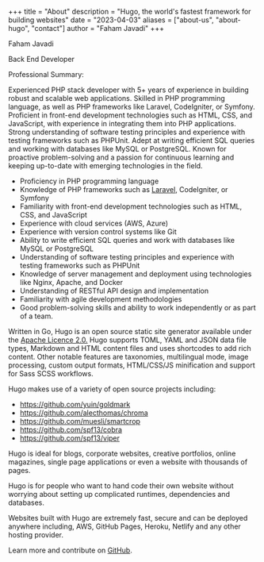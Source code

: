 +++
title = "About"
description = "Hugo, the world's fastest framework for building websites"
date = "2023-04-03"
aliases = ["about-us", "about-hugo", "contact"]
author = "Faham Javadi"
+++

Faham Javadi

Back End Developer

Professional Summary:

Experienced PHP stack developer with 5+ years of experience in building robust and scalable web applications. Skilled in PHP programming language, as well as PHP frameworks like Laravel, CodeIgniter, or Symfony. Proficient in front-end development technologies such as HTML, CSS, and JavaScript, with experience in integrating them into PHP applications. Strong understanding of software testing principles and experience with testing frameworks such as PHPUnit. Adept at writing efficient SQL queries and working with databases like MySQL or PostgreSQL. Known for proactive problem-solving and a passion for continuous learning and keeping up-to-date with emerging technologies in the field.

* Proficiency in PHP programming language
* Knowledge of PHP frameworks such as [Laravel](https://laravel.com/), CodeIgniter, or Symfony
* Familiarity with front-end development technologies such as HTML, CSS, and JavaScript
* Experience with cloud services (AWS, Azure)
* Experience with version control systems like Git
* Ability to write efficient SQL queries and work with databases like MySQL or PostgreSQL
* Understanding of software testing principles and experience with testing frameworks such as PHPUnit
* Knowledge of server management and deployment using technologies like Nginx, Apache, and Docker
* Understanding of RESTful API design and implementation
* Familiarity with agile development methodologies
* Good problem-solving skills and ability to work independently or as part of a team.




Written in Go, Hugo is an open source static site generator available under the [Apache Licence 2.0.](https://github.com/gohugoio/hugo/blob/master/LICENSE) Hugo supports TOML, YAML and JSON data file types, Markdown and HTML content files and uses shortcodes to add rich content. Other notable features are taxonomies, multilingual mode, image processing, custom output formats, HTML/CSS/JS minification and support for Sass SCSS workflows.

Hugo makes use of a variety of open source projects including:

* https://github.com/yuin/goldmark
* https://github.com/alecthomas/chroma
* https://github.com/muesli/smartcrop
* https://github.com/spf13/cobra
* https://github.com/spf13/viper

Hugo is ideal for blogs, corporate websites, creative portfolios, online magazines, single page applications or even a website with thousands of pages.

Hugo is for people who want to hand code their own website without worrying about setting up complicated runtimes, dependencies and databases.

Websites built with Hugo are extremely fast, secure and can be deployed anywhere including, AWS, GitHub Pages, Heroku, Netlify and any other hosting provider.

Learn more and contribute on [GitHub](https://github.com/gohugoio).
